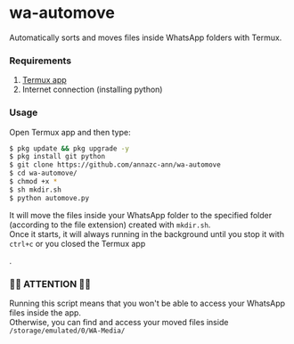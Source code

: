 <h1>wa-automove</h1>
<p>Automatically sorts and moves files inside WhatsApp folders with Termux.</>

### Requirements
1. [Termux app](https://play.google.com/store/apps/details?id=com.termux) 
2. Internet connection (installing python) 

### Usage
Open Termux app and then type:
```bash
$ pkg update && pkg upgrade -y
$ pkg install git python 
$ git clone https://github.com/annazc-ann/wa-automove
$ cd wa-automove/
$ chmod +x *
$ sh mkdir.sh
$ python automove.py
```
<p>It will move the files inside your WhatsApp folder to the specified folder (according to the file extension) created with <code>mkdir.sh</code>.
<br>Once it starts, it will always running in the background until you stop it with <code>ctrl+c</code> or you closed
 the Termux app</p>.

### 🚨🚨 ATTENTION 🚨🚨
Running this script means that you won't be able to access 
your WhatsApp files inside the app.<br>
Otherwise, you can find and access your moved files inside 
<code>/storage/emulated/0/WA-Media/</code>
